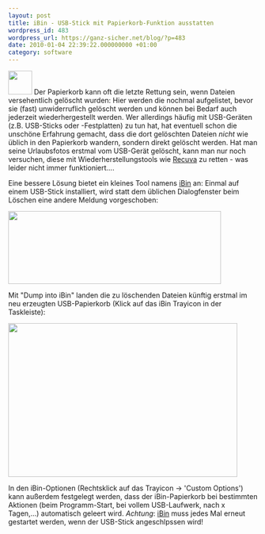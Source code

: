 ```yaml
---
layout: post
title: iBin - USB-Stick mit Papierkorb-Funktion ausstatten
wordpress_id: 483
wordpress_url: https://ganz-sicher.net/blog/?p=483
date: 2010-01-04 22:39:22.000000000 +01:00
category: software
---
```


<img class="lefticon" title="iBin icon" src="{{site.url}}/wp-content/uploads/iBin-icon.png" alt="" width="48" height="48" />
Der Papierkorb kann oft die letzte Rettung sein, wenn Dateien versehentlich gelöscht wurden: Hier werden die nochmal aufgelistet, bevor sie (fast) unwiderruflich gelöscht werden und können bei Bedarf auch jederzeit wiederhergestellt werden. Wer allerdings häufig mit USB-Geräten (z.B. USB-Sticks oder -Festplatten) zu tun hat, hat eventuell schon die unschöne Erfahrung gemacht, dass die dort gelöschten Dateien <em>nicht</em> wie üblich in den Papierkorb wandern, sondern direkt gelöscht werden. Hat man seine Urlaubsfotos erstmal vom USB-Gerät gelöscht, kann man nur noch versuchen, diese mit Wiederherstellungstools wie <a href="http://www.piriform.com/recuva">Recuva</a> zu retten - was leider nicht immer funktioniert....

<!--more-->
Eine bessere Lösung bietet ein kleines Tool namens <a href="http://www.autohotkey.net/~FirstToyLab/project_iBin_download.htm" target="_blank">iBin</a> an: Einmal auf einem USB-Stick installiert, wird statt dem üblichen Dialogfenster beim Löschen eine andere Meldung vorgeschoben:

<img class="borderimg centered" title="ibin löschen abfrage" src="{{site.url}}/wp-content/uploads/ibin-loeschen-abfrage.png" alt="" width="430" height="147" />

Mit "Dump into iBin" landen die zu löschenden Dateien künftig erstmal im neu erzeugten USB-Papierkorb (Klick auf das iBin Trayicon in der Taskleiste):

<img class="borderimg centered" title="ibin gelöschte dateien" src="{{site.url}}/wp-content/uploads/ibin-geloeschte-dateien.png" alt="" width="463" height="310" />

In den iBin-Optionen (Rechtsklick auf das Trayicon -&gt; 'Custom Options') kann außerdem festgelegt werden, dass der iBin-Papierkorb bei bestimmten Aktionen (beim Programm-Start, bei vollem USB-Laufwerk, nach x Tagen,...) automatisch geleert wird.
<em>Achtung</em>: <a href="http://www.autohotkey.net/~FirstToyLab/project_iBin_download.htm" target="_blank">iBin</a> muss jedes Mal erneut gestartet werden, wenn der USB-Stick angeschlpssen wird!

